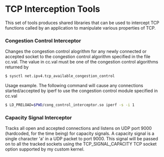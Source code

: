 # TCP Interception Tools
This set of tools produces shared libraries that can be used to intercept TCP functions called by an application to manipulate various properties of TCP.

### Congestion Control Interceptor
Changes the congestion control alogrithm for any newly connected or accepted socket to the congestion control algorithm specified in the file cc.val. The value in cc.val must be one of the congestion control algorithms returned by 
```sh
$ sysctl net.ipv4.tcp_available_congestion_control
```
Usage example. The following command will cause any connections started/accepted by iperf to use the congestion control module specified in cc.val
```sh
$ LD_PRELOAD=$PWD/cong_control_interceptor.so iperf -s -i 1
```

### Capacity Signal Interceptor
Tracks all open and accepted connections and listens on UDP port 9000 (hardcoded, for the time being) for capacity signals. A capacity signal is a single character 'a' in a UDP packet to port 9000. This signal will be passed on to all the tracked sockets using the TCP_SIGNAL_CAPACITY TCP socket option supported by my custom kernel.
